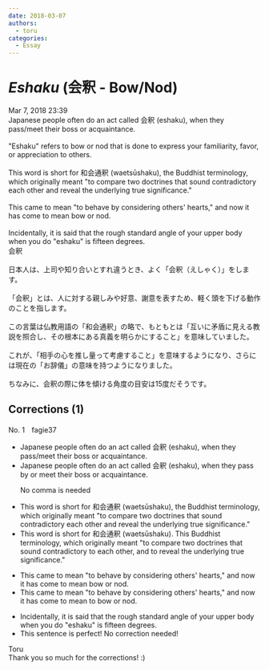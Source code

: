 ```yaml
---
date: 2018-03-07
authors:
  - toru
categories:
  - Essay
---
```


<h1 id="subject_show"><strong><em>Eshaku</strong></em> (会釈 - Bow/Nod)</h1>
<div class="date">Mar 7, 2018 23:39</div>
<div id="post"><div id="body_show_ori">
Japanese people often do an act called 会釈 (eshaku), when they pass/meet their boss or acquaintance.<br/><br/>"Eshaku" refers to bow or nod that is done to express your familiarity, favor, or appreciation to others.<br/><br/>This word is short for 和会通釈 (waetsūshaku), the Buddhist terminology, which originally meant "to compare two doctrines that sound contradictory each other and reveal the underlying true significance."<br/><br/>This came to mean "to behave by considering others' hearts," and now it has come to mean bow or nod.<br/><br/>Incidentally, it is said that the rough standard angle of your upper body when you do "eshaku" is fifteen degrees.
</div></div>

<!-- more -->

<div id="post_ja"><div id="body_show_mo">
会釈<br/><br/>日本人は、上司や知り合いとすれ違うとき、よく「会釈（えしゃく）」をします。<br/><br/>「会釈」とは、人に対する親しみや好意、謝意を表すため、軽く頭を下げる動作のことを指します。<br/><br/>この言葉は仏教用語の「和会通釈」の略で、もともとは「互いに矛盾に見える教説を照合し、その根本にある真義を明らかにすること」を意味していました。<br/><br/>これが、「相手の心を推し量って考慮すること」を意味するようになり、さらには現在の「お辞儀」の意味を持つようになりました。<br/><br/>ちなみに、会釈の際に体を傾ける角度の目安は15度だそうです。
</div></div>

## Corrections (1)
<div id="block"><div class="first_name"> No. 1　<span class="just_name">fagie37</span></div><div id="block2">
<ul class="correction_field">
<li class="incorrect">Japanese people often do an act called 会釈 (eshaku), when they pass/meet their boss or acquaintance.</li>
<li class="corrected correct">
Japanese people often do an act called 会釈 (eshaku)<span class="sline">, </span>when they pass <span class="f_blue">by or </span>meet their boss or acquaintance.
<p class="correction_comment">No comma is needed</p>
</li>
</ul>
<ul class="correction_field">
<li class="incorrect">This word is short for 和会通釈 (waetsūshaku), the Buddhist terminology, which originally meant "to compare two doctrines that sound contradictory each other and reveal the underlying true significance."</li>
<li class="corrected correct">
This word is short for 和会通釈 (waetsūshaku)<span class="f_blue"><span class="f_bold">. </span>This</span> Buddhist terminology<span class="sline">, which</span> originally meant "to compare two doctrines that sound contradictory <span class="f_blue">to</span> each other<span class="f_blue">, </span>and <span class="f_blue">to</span> reveal the underlying <span class="sline">true </span>significance."
</li>
</ul>
<ul class="correction_field">
<li class="incorrect">This came to mean "to behave by considering others' hearts," and now it has come to mean bow or nod.</li>
<li class="corrected correct">
This came to mean "to behave by considering others' hearts," and now it has come to mean <span class="f_blue">to</span> bow or nod.
</li>
</ul>
<ul class="correction_field">
<li class="incorrect">Incidentally, it is said that the rough standard angle of your upper body when you do "eshaku" is fifteen degrees.</li>
<li class="corrected perfect">This sentence is perfect! No correction needed!</li>
</ul>
</div><div class="name"><span class="just_name">Toru</span><br>
Thank you so much for the corrections! :)
</div>
</div>
